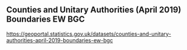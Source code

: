 ## Counties and Unitary Authorities (April 2019) Boundaries EW BGC
https://geoportal.statistics.gov.uk/datasets/counties-and-unitary-authorities-april-2019-boundaries-ew-bgc